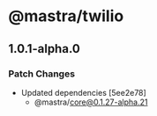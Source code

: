 # @mastra/twilio

## 1.0.1-alpha.0

### Patch Changes

- Updated dependencies [5ee2e78]
  - @mastra/core@0.1.27-alpha.21
